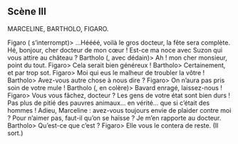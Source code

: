 ## Scène III

<span class="character">MARCELINE, BARTHOLO, FIGARO.</span>


Figaro ( s’interrompt)> …Héééé, voilà le gros docteur, la fête sera complète. Hé, bonjour, cher docteur de mon cœur ! Est-ce ma noce avec Suzon qui vous attire au château ?
Bartholo (, avec dédain)> Ah ! mon cher monsieur, point du tout.
Figaro> Cela serait bien généreux !
Bartholo> Certainement, et par trop sot.
Figaro> Moi qui eus le malheur de troubler la vôtre !
Bartholo> Avez-vous autre chose à nous dire ?
Figaro> On n’aura pas pris soin de votre mule !
Bartholo (, en colère)> Bavard enragé, laissez-nous !
Figaro> Vous vous fâchez, docteur ? Les gens de votre état sont bien durs ! Pas plus de pitié des pauvres animaux… en vérité… que si c’était des hommes ! Adieu, Marceline : avez-vous toujours envie de plaider contre moi ? Pour n’aimer pas, faut-il qu’on se haïsse ? Je m’en rapporte au docteur.
Bartholo> Qu’est-ce que c’est ?
Figaro> Elle vous le contera de reste. (Il sort.)
